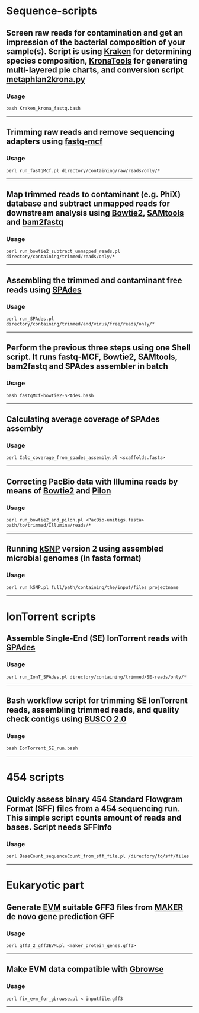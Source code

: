 Sequence-scripts
================

## Screen raw reads for contamination and get an impression of the bacterial composition of your sample(s). Script is using [Kraken](https://ccb.jhu.edu/software/kraken/) for determining species composition, [KronaTools](https://github.com/marbl/Krona/wiki/KronaTools) for generating multi-layered pie charts, and conversion script [metaphlan2krona.py](https://bitbucket.org/nsegata/metaphlan/src/2f1b17a1f4e9775fe1ce42c8481279a5e69f291f/conversion_scripts/metaphlan2krona.py?at=default)

### Usage
    bash Kraken_krona_fastq.bash
--------------------------------

## Trimming raw reads and remove sequencing adapters using [fastq-mcf](http://ea-utils.googlecode.com/svn/wiki/FastqMcf.wiki)

### Usage
    perl run_fastqMcf.pl directory/containing/raw/reads/only/*
--------------------------------------------------------------

## Map trimmed reads to contaminant (e.g. PhiX) database and subtract unmapped reads for downstream analysis using [Bowtie2](http://bowtie-bio.sourceforge.net/bowtie2/index.shtml), [SAMtools](http://samtools.sourceforge.net) and [bam2fastq](https://gsl.hudsonalpha.org/information/software/bam2fastq)

### Usage
    perl run_bowtie2_subtract_unmapped_reads.pl directory/containing/trimmed/reads/only/*
-----------------------------------------------------------------------------------------

## Assembling the trimmed and contaminant free reads using [SPAdes](http://spades.bioinf.spbau.ru)

### Usage
    perl run_SPAdes.pl directory/containing/trimmed/and/virus/free/reads/only/*
-------------------------------------------------------------------------------

## Perform the previous three steps using one Shell script. It runs fastq-MCF, Bowtie2, SAMtools, bam2fastq and SPAdes assembler in batch

### Usage 
    bash fastqMcf-bowtie2-SPAdes.bash
--------------------------------------

## Calculating average coverage of SPAdes assembly

### Usage
    perl Calc_coverage_from_spades_assembly.pl <scaffolds.fasta>
----------------------------------------------------------------

## Correcting PacBio data with Illumina reads by means of [Bowtie2](http://bowtie-bio.sourceforge.net/bowtie2/index.shtml) and [Pilon](https://github.com/broadinstitute/pilon/wiki) 

### Usage
    perl run_bowtie2_and_pilon.pl <PacBio-unitigs.fasta> path/to/trimmed/Illumina/reads/*
-----------------------------------------------------------------------------------------

## Running [kSNP](https://sourceforge.net/projects/ksnp/files/) version 2 using assembled microbial genomes (in fasta format)

### Usage
    perl run_kSNP.pl full/path/containing/the/input/files projectname
---------------------------------------------------------------------

IonTorrent scripts
==================

## Assemble Single-End (SE) IonTorrent reads with [SPAdes](http://spades.bioinf.spbau.ru)

### Usage
    perl run_IonT_SPAdes.pl directory/containing/trimmed/SE-reads/only/*
--------------------------------------------------------------------------

## Bash workflow script for trimming SE IonTorrent reads, assembling trimmed reads, and quality check contigs using [BUSCO 2.0](http://busco.ezlab.org)

### Usage
    bash IonTorrent_SE_run.bash
-------------------------------

454 scripts
===========

## Quickly assess binary 454 Standard Flowgram Format (SFF) files from a 454 sequencing run. This simple script counts amount of reads and bases. Script needs SFFinfo

### Usage
    perl BaseCount_sequenceCount_from_sff_file.pl /directory/to/sff/files
--------------------------------------

Eukaryotic part
================

## Generate [EVM](https://evidencemodeler.github.io) suitable GFF3 files from [MAKER](http://www.yandell-lab.org/software/maker.html) de novo gene prediction GFF

### Usage
    perl gff3_2_gff3EVM.pl <maker_protein_genes.gff3>
--------------------------------------

## Make EVM data compatible with [Gbrowse](http://gbrowse.org/index.html)

### Usage
    perl fix_evm_for_gbrowse.pl < inputfile.gff3
--------------------------------------
